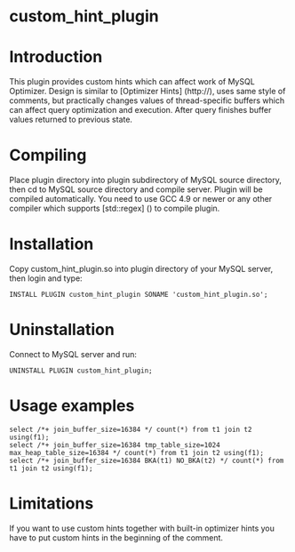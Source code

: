 # custom_hint_plugin
Introduction
============

This plugin provides custom hints which can affect work of MySQL Optimizer. Design is similar to [Optimizer Hints] (http://), uses same style of comments, but practically changes values of thread-specific buffers which can affect query optimization and execution. After query finishes buffer values returned to previous state.

Compiling
=========

Place plugin directory into plugin subdirectory of MySQL source directory, then cd to MySQL source directory and compile server. Plugin will be compiled automatically. You need to use GCC 4.9 or newer  or any other compiler which supports [std::regex] () to compile plugin.

Installation
============

Copy custom_hint_plugin.so into plugin directory of your MySQL server, then login and type:

    INSTALL PLUGIN custom_hint_plugin SONAME 'custom_hint_plugin.so';

Uninstallation
==============

Connect to MySQL server and run:

    UNINSTALL PLUGIN custom_hint_plugin;
    
Usage examples
==============

    select /*+ join_buffer_size=16384 */ count(*) from t1 join t2 using(f1);
    select /*+ join_buffer_size=16384 tmp_table_size=1024 max_heap_table_size=16384 */ count(*) from t1 join t2 using(f1);
    select /*+ join_buffer_size=16384 BKA(t1) NO_BKA(t2) */ count(*) from t1 join t2 using(f1);
    
Limitations
===========

If you want to use custom hints together with built-in optimizer hints you have to put custom hints in the beginning of the comment.
